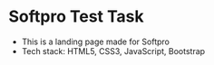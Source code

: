 # Softpro Test Task
- This is a landing page made for Softpro
- Tech stack: HTML5, CSS3, JavaScript, Bootstrap